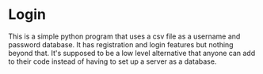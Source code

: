 # Login
This is a simple python program that uses a csv file as a username and password database. It has registration and login features but nothing beyond that. It's supposed to be a low level alternative that anyone can add to their code instead of having to set up a server as a database.
